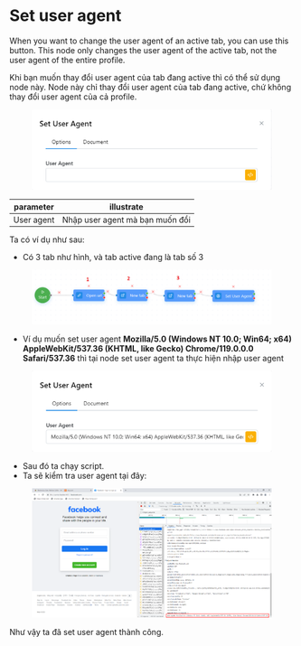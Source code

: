 # Set user agent

When you want to change the user agent of an active tab, you can use this button. This node only changes the user agent of the active tab, not the user agent of the entire profile.

Khi bạn muốn thay đổi user agent của tab đang active thì có thể sử dụng node này. Node này chỉ thay đổi user agent của tab đang active, chứ không thay đổi user agent của cả profile.

<figure><img src="../../.gitbook/assets/image (1) (1) (1) (1) (1) (1) (1) (1) (1) (1) (1) (1) (1) (1) (1) (1) (1) (1) (1) (1) (1).png" alt=""><figcaption></figcaption></figure>

| parameter  | illustrate                      |
| ---------- | ------------------------------- |
| User agent | Nhập user agent mà bạn muốn đổi |

Ta có ví dụ như sau:

* &#x20;Có 3 tab như hình, và tab active đang là tab số 3

<figure><img src="../../.gitbook/assets/Screenshot_1 (1) (1).png" alt=""><figcaption></figcaption></figure>

* Ví dụ muốn set user agent **Mozilla/5.0 (Windows NT 10.0; Win64; x64) AppleWebKit/537.36 (KHTML, like Gecko) Chrome/119.0.0.0 Safari/537.36**  thì tại node set user agent ta thực hiện nhập user agent&#x20;

<figure><img src="../../.gitbook/assets/image (2) (1) (1) (1) (1) (1) (1) (1) (1) (1) (1) (1).png" alt=""><figcaption></figcaption></figure>

* Sau đó ta chạy script.
* Ta sẽ kiểm tra user agent tại đây:

<figure><img src="../../.gitbook/assets/image (3) (1) (1) (1) (1).png" alt=""><figcaption></figcaption></figure>

Như vậy ta đã set user agent thành công.
